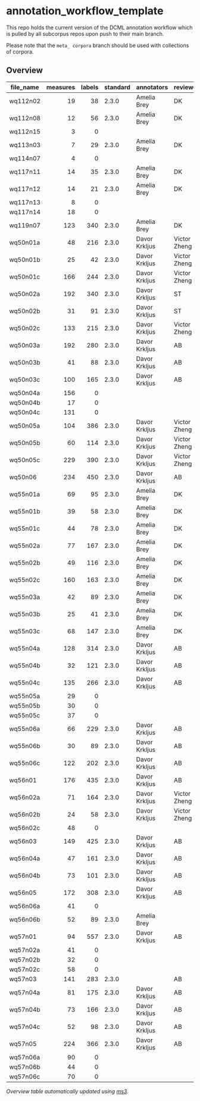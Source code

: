 # annotation_workflow_template

This repo holds the current version of the DCML annotation workflow which is pulled by all subcorpus repos upon push to their main branch. 

Please note that the `meta_ corpora` branch should be used with collections of corpora.


## Overview
|file_name|measures|labels|standard| annotators  | reviewers  |
|---------|-------:|-----:|--------|-------------|------------|
|wq112n02 |      19|    38|2.3.0   |Amelia Brey  |DK          |
|wq112n08 |      12|    56|2.3.0   |Amelia Brey  |DK          |
|wq112n15 |       3|     0|        |             |            |
|wq113n03 |       7|    29|2.3.0   |Amelia Brey  |DK          |
|wq114n07 |       4|     0|        |             |            |
|wq117n11 |      14|    35|2.3.0   |Amelia Brey  |DK          |
|wq117n12 |      14|    21|2.3.0   |Amelia Brey  |DK          |
|wq117n13 |       8|     0|        |             |            |
|wq117n14 |      18|     0|        |             |            |
|wq119n07 |     123|   340|2.3.0   |Amelia Brey  |DK          |
|wq50n01a |      48|   216|2.3.0   |Davor Krkljus|Victor Zheng|
|wq50n01b |      25|    42|2.3.0   |Davor Krkljus|Victor Zheng|
|wq50n01c |     166|   244|2.3.0   |Davor Krkljus|Victor Zheng|
|wq50n02a |     192|   340|2.3.0   |Davor Krkljus|ST          |
|wq50n02b |      31|    91|2.3.0   |Davor Krkljus|ST          |
|wq50n02c |     133|   215|2.3.0   |Davor Krkljus|Victor Zheng|
|wq50n03a |     192|   280|2.3.0   |Davor Krkljus|AB          |
|wq50n03b |      41|    88|2.3.0   |Davor Krkljus|AB          |
|wq50n03c |     100|   165|2.3.0   |Davor Krkljus|AB          |
|wq50n04a |     156|     0|        |             |            |
|wq50n04b |      17|     0|        |             |            |
|wq50n04c |     131|     0|        |             |            |
|wq50n05a |     104|   386|2.3.0   |Davor Krkljus|Victor Zheng|
|wq50n05b |      60|   114|2.3.0   |Davor Krkljus|Victor Zheng|
|wq50n05c |     229|   390|2.3.0   |Davor Krkljus|Victor Zheng|
|wq50n06  |     234|   450|2.3.0   |Davor Krkljus|AB          |
|wq55n01a |      69|    95|2.3.0   |Amelia Brey  |DK          |
|wq55n01b |      39|    58|2.3.0   |Amelia Brey  |DK          |
|wq55n01c |      44|    78|2.3.0   |Amelia Brey  |DK          |
|wq55n02a |      77|   167|2.3.0   |Amelia Brey  |DK          |
|wq55n02b |      49|   116|2.3.0   |Amelia Brey  |DK          |
|wq55n02c |     160|   163|2.3.0   |Amelia Brey  |DK          |
|wq55n03a |      42|    89|2.3.0   |Amelia Brey  |DK          |
|wq55n03b |      25|    41|2.3.0   |Amelia Brey  |DK          |
|wq55n03c |      68|   147|2.3.0   |Amelia Brey  |DK          |
|wq55n04a |     128|   314|2.3.0   |Davor Krkljus|AB          |
|wq55n04b |      32|   121|2.3.0   |Davor Krkljus|AB          |
|wq55n04c |     135|   266|2.3.0   |Davor Krkljus|AB          |
|wq55n05a |      29|     0|        |             |            |
|wq55n05b |      30|     0|        |             |            |
|wq55n05c |      37|     0|        |             |            |
|wq55n06a |      66|   229|2.3.0   |Davor Krkljus|AB          |
|wq55n06b |      30|    89|2.3.0   |Davor Krkljus|AB          |
|wq55n06c |     122|   202|2.3.0   |Davor Krkljus|AB          |
|wq56n01  |     176|   435|2.3.0   |Davor Krkljus|AB          |
|wq56n02a |      71|   164|2.3.0   |Davor Krkljus|Victor Zheng|
|wq56n02b |      24|    58|2.3.0   |Davor Krkljus|Victor Zheng|
|wq56n02c |      48|     0|        |             |            |
|wq56n03  |     149|   425|2.3.0   |Davor Krkljus|AB          |
|wq56n04a |      47|   161|2.3.0   |Davor Krkljus|AB          |
|wq56n04b |      73|   101|2.3.0   |Davor Krkljus|AB          |
|wq56n05  |     172|   308|2.3.0   |Davor Krkljus|AB          |
|wq56n06a |      41|     0|        |             |            |
|wq56n06b |      52|    89|2.3.0   |Amelia Brey  |            |
|wq57n01  |      94|   557|2.3.0   |Davor Krkljus|AB          |
|wq57n02a |      41|     0|        |             |            |
|wq57n02b |      32|     0|        |             |            |
|wq57n02c |      58|     0|        |             |            |
|wq57n03  |     141|   283|2.3.0   |             |AB          |
|wq57n04a |      81|   175|2.3.0   |Davor Krkljus|AB          |
|wq57n04b |      73|   166|2.3.0   |Davor Krkljus|AB          |
|wq57n04c |      52|    98|2.3.0   |Davor Krkljus|AB          |
|wq57n05  |     224|   366|2.3.0   |Davor Krkljus|AB          |
|wq57n06a |      90|     0|        |             |            |
|wq57n06b |      44|     0|        |             |            |
|wq57n06c |      70|     0|        |             |            |


*Overview table automatically updated using [ms3](https://johentsch.github.io/ms3/).*
